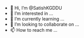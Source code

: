 - 👋 Hi, I’m @SatishKGDDU
- 👀 I’m interested in ...
- 🌱 I’m currently learning ...
- 💞️ I’m looking to collaborate on ...
- 📫 How to reach me ...

<!---
SatishKGDDU/SatishKGDDU is a ✨ special ✨ repository because its `README.md` (this file) appears on your GitHub profile.
You can click the Preview link to take a look at your changes.
--->

